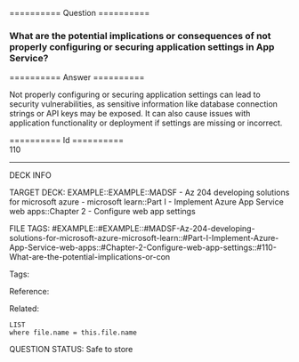 ========== Question ==========  

### What are the potential implications or consequences of not properly configuring or securing application settings in App Service?  

========== Answer ==========  

Not properly configuring or securing application settings can lead to security
vulnerabilities, as sensitive information like database connection strings or
API keys may be exposed. It can also cause issues with application functionality
or deployment if settings are missing or incorrect.

========== Id ==========  
110

---

DECK INFO

TARGET DECK: EXAMPLE::EXAMPLE::MADSF - Az 204 developing solutions for microsoft azure - microsoft learn::Part I - Implement Azure App Service web apps::Chapter 2 - Configure web app settings

FILE TAGS: #EXAMPLE::#EXAMPLE::#MADSF-Az-204-developing-solutions-for-microsoft-azure-microsoft-learn::#Part-I-Implement-Azure-App-Service-web-apps::#Chapter-2-Configure-web-app-settings::#110-What-are-the-potential-implications-or-con

Tags:

Reference:

Related:

```dataview
LIST
where file.name = this.file.name
```
QUESTION STATUS: Safe to store
